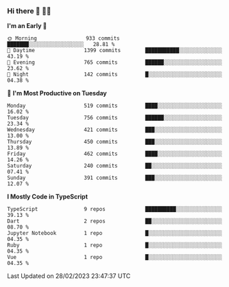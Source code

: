 ### Hi there 👋 🧑‍💻



<!--START_SECTION:waka-->
**I'm an Early 🐤** 

```text
🌞 Morning                933 commits         ███████░░░░░░░░░░░░░░░░░░   28.81 % 
🌆 Daytime                1399 commits        ███████████░░░░░░░░░░░░░░   43.19 % 
🌃 Evening                765 commits         ██████░░░░░░░░░░░░░░░░░░░   23.62 % 
🌙 Night                  142 commits         █░░░░░░░░░░░░░░░░░░░░░░░░   04.38 % 
```
📅 **I'm Most Productive on Tuesday** 

```text
Monday                   519 commits         ████░░░░░░░░░░░░░░░░░░░░░   16.02 % 
Tuesday                  756 commits         ██████░░░░░░░░░░░░░░░░░░░   23.34 % 
Wednesday                421 commits         ███░░░░░░░░░░░░░░░░░░░░░░   13.00 % 
Thursday                 450 commits         ███░░░░░░░░░░░░░░░░░░░░░░   13.89 % 
Friday                   462 commits         ████░░░░░░░░░░░░░░░░░░░░░   14.26 % 
Saturday                 240 commits         ██░░░░░░░░░░░░░░░░░░░░░░░   07.41 % 
Sunday                   391 commits         ███░░░░░░░░░░░░░░░░░░░░░░   12.07 % 
```


**I Mostly Code in TypeScript** 

```text
TypeScript               9 repos             ██████████░░░░░░░░░░░░░░░   39.13 % 
Dart                     2 repos             ██░░░░░░░░░░░░░░░░░░░░░░░   08.70 % 
Jupyter Notebook         1 repo              █░░░░░░░░░░░░░░░░░░░░░░░░   04.35 % 
Ruby                     1 repo              █░░░░░░░░░░░░░░░░░░░░░░░░   04.35 % 
Vue                      1 repo              █░░░░░░░░░░░░░░░░░░░░░░░░   04.35 % 
```




 Last Updated on 28/02/2023 23:47:37 UTC
<!--END_SECTION:waka-->


